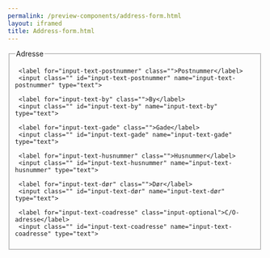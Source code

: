 ```yaml
--- 
permalink: /preview-components/address-form.html
layout: iframed 
title: Address-form.html
---
```







<form class="form-large">
  <fieldset>
    <legend>Adresse</legend>
    
  <div class="input-grid input-grid-small">
    
   
     <label for="input-text-postnummer" class="">Postnummer</label>
     <input class="" id="input-text-postnummer" name="input-text-postnummer" type="text">
  

  </div>

  <div class="input-grid input-grid-medium">
    
   
     <label for="input-text-by" class="">By</label>
     <input class="" id="input-text-by" name="input-text-by" type="text">
  

  </div>

  
   
     <label for="input-text-gade" class="">Gade</label>
     <input class="" id="input-text-gade" name="input-text-gade" type="text">
  


  <div class="input-grid input-grid-small">
    
   
     <label for="input-text-husnummer" class="">Husnummer</label>
     <input class="" id="input-text-husnummer" name="input-text-husnummer" type="text">
  

  </div>
  <div class="input-grid input-grid-small">
    
   
     <label for="input-text-dør" class="">Dør</label>
     <input class="" id="input-text-dør" name="input-text-dør" type="text">
  

  </div>
  <div class="input-grid input-grid-large" >
    
   
     <label for="input-text-coadresse" class="input-optional">C/O-adresse</label>
     <input class="" id="input-text-coadresse" name="input-text-coadresse" type="text">
  

  </div>

  </fieldset>
</form>
